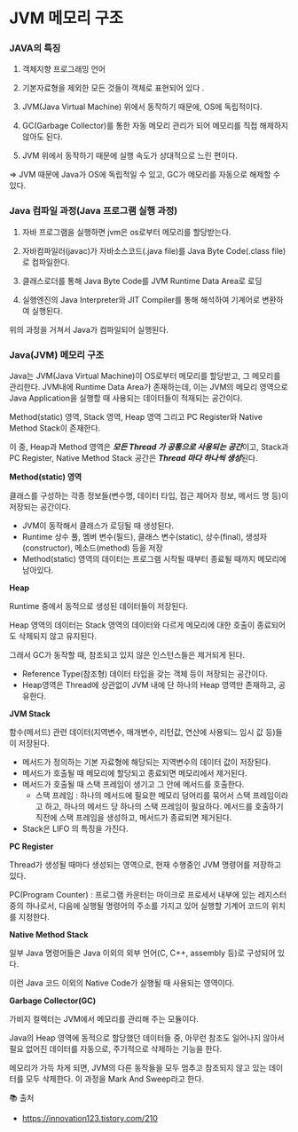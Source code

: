 # JVM 메모리 구조

### JAVA의 특징

1) 객체지향 프로그래밍 언어

2) 기본자료형을 제외한 모든 것들이 객체로 표현되어 있다 .

3) JVM(Java Virtual Machine) 위에서 동작하기 때문에, OS에 독립적이다. 

4) GC(Garbage Collector)를 통한 자동 메모리 관리가 되어 메모리를 직접 해제하지 않아도 된다. 

5) JVM 위에서 동작하기 때문에 실행 속도가 상대적으로 느린 편이다. 

⇒ JVM  때문에 Java가 OS에 독립적일 수 있고, GC가 메모리를 자동으로 해제할 수 있다. 

### Java 컴파일 과정(Java 프로그램 실행 과정)

 1. 자바 프로그램을 실행하면 jvm은 os로부터 메모리를 할당받는다. 

 2. 자바컴파일러(javac)가 자바소스코드(.java file)를 Java Byte Code(.class file)로 컴파일한다. 

 3. 클래스로더를 통해 Java Byte Code를 JVM Runtime Data Area로 로딩

 4. 실행엔진의 Java Interpreter와 JIT Compiler를 통해 해석하여 기계어로 변환하여 실행된다. 

위의 과정을 거쳐서 Java가 컴파일되어 실행된다. 

### Java(JVM) 메모리 구조

Java는 JVM(Java Virtual Machine)이 OS로부터 메모리를 할당받고, 그 메모리를 관리한다. JVM내에 Runtime Data Area가 존재하는데, 이는 JVM의 메모리 영역으로 Java Application을 실행할 때 사용되는 데이터들이 적재되는 공간이다. 

Method(static) 영역, Stack 영역, Heap 영역 그리고 PC Register와 Native Method Stack이 존재한다. 

이 중, Heap과 Method 영역은 ***모든 Thread 가 공통으로 사용되는 공간***이고, Stack과 PC Register, Native Method Stack 공간은 ***Thread 마다 하나씩 생성***된다. 

**Method(static) 영역**

클래스를 구성하는 각종 정보들(변수명, 데이터 타입, 접근 제어자 정보, 메서드 명 등)이 저장되는 공간이다. 

- JVM이 동작해서 클래스가 로딩될 때 생성된다.
- Runtime 상수 풀, 멤버 변수(필드), 클래스 변수(static), 상수(final), 생성자(constructor), 메소드(method) 등을 저장
- Method(static) 영역의 데이터는 프로그램 시작될 때부터 종료될 때까지 메모리에 남아있다.

**Heap**

Runtime 중에서 동적으로 생성된 데이터들이 저장된다. 

Heap 영역의 데이터는 Stack 영역의 데이터와 다르게 메모리에 대한 호출이 종료되어도 삭제되지 않고 유지된다. 

그래서 GC가 동작할 때, 참조되고 있지 않은 인스턴스들은 제거되게 된다. 

- Reference Type(참조형) 데이터 타입을 갖는 객체 등이 저장되는 공간이다.
- Heap영역은 Thread에 상관없이 JVM 내에 단 하나의 Heap 영역만 존재하고, 공유한다.

**JVM Stack**

함수(메서드) 관련 데이터(지역변수, 매개변수, 리턴값, 연산에 사용되느 임시 값 등)들이 저장된다. 

- 메서드가 정의하는 기본 자료형에 해당되는 지역변수의 데이터 값이 저장된다.
- 메서드가 호출될 때 메모리에 할당되고 종료되면 메모리에서 제거된다.
- 메서드가 호출될 때 스택 프레임이 생기고 그 안에 메서드를 호출한다.
    - 스택 프레임 : 하나의 메서드에 필요한 메모리 덩어리를 묶어서 스택 프레임이라고 하고, 하나의 메서드 당 하나의 스택 프레임이 필요하다. 메서드를 호출하기 직전에 스택 프레임을 생성하고, 메서드가 종료되면 제거된다.
- Stack은 LIFO 의 특징을 가진다.

**PC Register**

Thread가 생성될 때마다 생성되는 영역으로, 현재 수행중인 JVM 명령어를 저장하고 있다. 

PC(Program Counter) : 프로그램 카운터는 마이크로 프로세서 내부에 있는 레지스터 중의 하나로서, 다음에 실행될 명령어의 주소를 가지고 있어 실행할 기계어 코드의 위치를 지정한다. 

**Native Method Stack**

일부 Java 명령어들은 Java 이외의 외부 언어(C, C++, assembly 등)로 구성되어 있다. 

이런 Java 코드 이외의 Native Code가 실행될 때 사용되는 영역이다. 

**Garbage Collector(GC)**

가비지 컬렉터는 JVM에서 메모리를 관리해 주는 모듈이다. 

Java의 Heap 영역에 동적으로 할당했던 데이터들 중, 아무런 참조도 일어나지 않아서 필요 없어진 데이터를 자동으로, 주기적으로 삭제하는 기능을 한다. 

메모리가 가득 차게 되면, JVM의 다른 동작들을 모두 멈추고 참조되지 않고 있는 데이터를 모두 삭제한다. 이 과정을 Mark And Sweep라고 한다. 

📚 출처

- https://innovation123.tistory.com/210